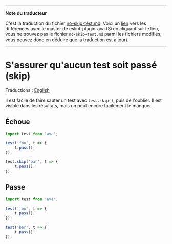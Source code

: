 ___
**Note du traducteur**

C'est la traduction du fichier [no-skip-test.md](https://github.com/avajs/eslint-plugin-ava/blob/master/docs/rules/no-skip-test.md). Voici un [lien](https://github.com/avajs/eslint-plugin-ava/compare/c3d99fb076f5e579ba00f18fbedb92aeaf9df732...master#diff-c9c8947bbb8248704dc64c3f0418475c) vers les différences avec le master de eslint-plugin-ava (Si en cliquant sur le lien, vous ne trouvez pas le fichier `no-skip-test.md` parmi les fichiers modifiés, vous pouvez donc en déduire que la traduction est à jour).
___
# S'assurer qu'aucun test soit passé (skip)

Traductions : [English](https://github.com/avajs/eslint-plugin-ava/blob/master/docs/rules/no-skip-test.md)

Il est facile de faire sauter un test avec `test.skip()`, puis de l'oublier. Il est visible dans les résultats, mais on peut encore facilement le manquer.


## Échoue

```js
import test from 'ava';

test('foo', t => {
	t.pass();
});

test.skip('bar', t => {
	t.pass();
});
```


## Passe

```js
import test from 'ava';

test('foo', t => {
	t.pass();
});

test('bar', t => {
	t.pass();
});
```
